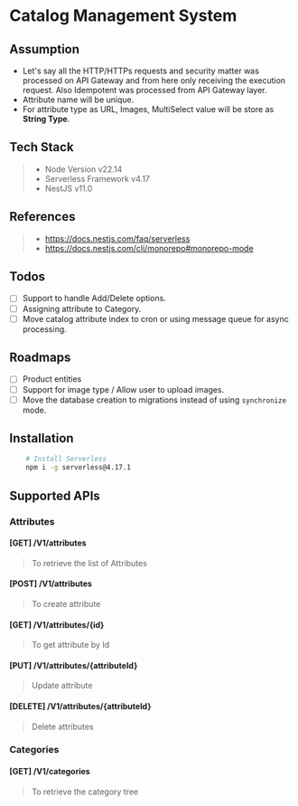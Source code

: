 # Catalog Management System

## Assumption
- Let's say all the HTTP/HTTPs requests and security matter was processed on API Gateway and from here only receiving the execution request. Also Idempotent was processed from API Gateway layer.
- Attribute name will be unique.
- For attribute type as URL, Images, MultiSelect value will be store as **String Type**.

## Tech Stack
> - Node Version v22.14
> - Serverless Framework v4.17
> - NestJS v11.0

## References
> - https://docs.nestjs.com/faq/serverless
> - https://docs.nestjs.com/cli/monorepo#monorepo-mode

## Todos
- [ ] Support to handle Add/Delete options.
- [ ] Assigning attribute to Category.
- [ ] Move catalog attribute index to cron or using message queue for async processing.

## Roadmaps
- [ ] Product entities
- [ ] Support for image type / Allow user to upload images.
- [ ] Move the database creation to migrations instead of using `synchronize` mode. 

## Installation
```bash
    # Install Serverless
    npm i -g serverless@4.17.1
```

## Supported APIs
### Attributes
#### [GET] /V1/attributes
> To retrieve the list of Attributes

#### [POST] /V1/attributes
> To create attribute

#### [GET] /V1/attributes/{id}
> To get attribute by Id

#### [PUT] /V1/attributes/{attributeId}
> Update attribute

#### [DELETE] /V1/attributes/{attributeId}
> Delete attributes

### Categories
#### [GET] /V1/categories
> To retrieve the category tree
